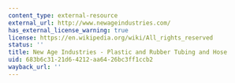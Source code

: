 ```yaml
---
content_type: external-resource
external_url: http://www.newageindustries.com/
has_external_license_warning: true
license: https://en.wikipedia.org/wiki/All_rights_reserved
status: ''
title: New Age Industries - Plastic and Rubber Tubing and Hose
uid: 683b6c31-21d6-4212-aa64-26bc3ff1ccb2
wayback_url: ''
---
```

